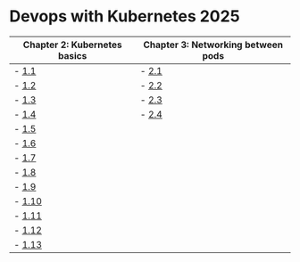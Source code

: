 # Devops with Kubernetes 2025

| Chapter 2: Kubernetes basics | Chapter 3: Networking between pods                                      |
|----------------------|-------------------------------------------------------------------------|
| - [1.1](https://github.com/PacoZG/devops-with-kubernetes-2025/tree/1.1)   | - [2.1](https://github.com/PacoZG/devops-with-kubernetes-2025/tree/2.1) |
| - [1.2](https://github.com/PacoZG/devops-with-kubernetes-2025/tree/1.2)   | - [2.2](https://github.com/PacoZG/devops-with-kubernetes-2025/tree/2.2) |
| - [1.3](https://github.com/PacoZG/devops-with-kubernetes-2025/tree/1.3)   | - [2.3](https://github.com/PacoZG/devops-with-kubernetes-2025/tree/2.3) |
| - [1.4](https://github.com/PacoZG/devops-with-kubernetes-2025/tree/1.4)   | - [2.4](https://github.com/PacoZG/devops-with-kubernetes-2025/tree/2.4) |
| - [1.5](https://github.com/PacoZG/devops-with-kubernetes-2025/tree/1.5)   |
| - [1.6](https://github.com/PacoZG/devops-with-kubernetes-2025/tree/1.6)   |
| - [1.7](https://github.com/PacoZG/devops-with-kubernetes-2025/tree/1.7)   |
| - [1.8](https://github.com/PacoZG/devops-with-kubernetes-2025/tree/1.8)   |
| - [1.9](https://github.com/PacoZG/devops-with-kubernetes-2025/tree/1.9)   |
| - [1.10](https://github.com/PacoZG/devops-with-kubernetes-2025/tree/1.10) |
| - [1.11](https://github.com/PacoZG/devops-with-kubernetes-2025/tree/1.11) |
| - [1.12](https://github.com/PacoZG/devops-with-kubernetes-2025/tree/1.12) |
| - [1.13](https://github.com/PacoZG/devops-with-kubernetes-2025/tree/1.13) |


